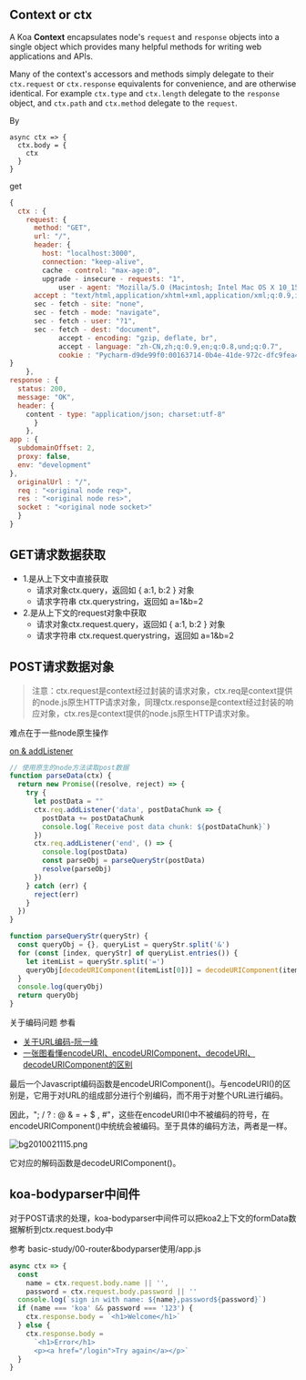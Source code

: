 ## Context or ctx

A Koa **Context** encapsulates node's `request` and `response` objects into a single object which provides many helpful methods for writing web applications and APIs. 

Many of the context's accessors and methods simply delegate to their `ctx.request` or `ctx.response` equivalents for convenience, and are otherwise identical. For example `ctx.type` and `ctx.length` delegate to the `response` object, and `ctx.path` and `ctx.method` delegate to the `request`.

By

```
async ctx => {
  ctx.body = {
    ctx
  }
}
```

get

```javascript
{
  ctx : {
    request: {
      method: "GET",
      url: "/",
      header: {
        host: "localhost:3000",
        connection: "keep-alive",
        cache - control: "max-age:0",
      	upgrade - insecure - requests: "1",
    		user - agent: "Mozilla/5.0 (Macintosh; Intel Mac OS X 10_15_4) AppleWebKit/537.36 (KHTML, like Gecko) Chrome/81.0.4044.129 Safari/537.36",
      accept : "text/html,application/xhtml+xml,application/xml;q:0.9,image/webp,image/apng,*/*;q:0.8,application/signed-exchange;v:b3;q:0.9",
      sec - fetch - site: "none",
      sec - fetch - mode: "navigate",
      sec - fetch - user: "?1",
      sec - fetch - dest: "document",
			accept - encoding: "gzip, deflate, br",
			accept - language: "zh-CN,zh;q:0.9,en;q:0.8,und;q:0.7",
			cookie : "Pycharm-d9de99f0:00163714-0b4e-41de-972c-dfc9fea4348d; Hm_lvt_45e50d2aec057f43a3112beaf7f00179:1584537221; _ga:GA1.1.2007524080.1587779643"
}
    },
response : {
  status: 200,
  message: "OK",
  header: {
    content - type: "application/json; charset:utf-8"
      }
    },
app : {
  subdomainOffset: 2,
  proxy: false,
  env: "development"
},
  originalUrl : "/",
  req : "<original node req>", 
  res : "<original node res>",
  socket : "<original node socket>"
  }
}
```



## GET请求数据获取

- 1.是从上下文中直接获取
  - 请求对象ctx.query，返回如 { a:1, b:2 } 对象
  - 请求字符串 ctx.querystring，返回如 a=1&b=2
- 2.是从上下文的request对象中获取
  - 请求对象ctx.request.query，返回如 { a:1, b:2 } 对象
  - 请求字符串 ctx.request.querystring，返回如 a=1&b=2



##  POST请求数据对象

> 注意：ctx.request是context经过封装的请求对象，ctx.req是context提供的node.js原生HTTP请求对象，同理ctx.response是context经过封装的响应对象，ctx.res是context提供的node.js原生HTTP请求对象。



难点在于一些node原生操作

[on & addListener](https://cnodejs.org/topic/54dfd4181712f19837bd51a6)

```js
// 使用原生的node方法读取post数据
function parseData(ctx) {
  return new Promise((resolve, reject) => {
    try {
      let postData = ""
      ctx.req.addListener('data', postDataChunk => {
        postData += postDataChunk
        console.log(`Receive post data chunk: ${postDataChunk}`)
      })
      ctx.req.addListener('end', () => {
        console.log(postData)
        const parseObj = parseQueryStr(postData)
        resolve(parseObj)
      })
    } catch (err) {
      reject(err)
    }
  })
}

function parseQueryStr(queryStr) {
  const queryObj = {}, queryList = queryStr.split('&')
  for (const [index, queryStr] of queryList.entries()) {
    let itemList = queryStr.split('=')
    queryObj[decodeURIComponent(itemList[0])] = decodeURIComponent(itemList[1])
  }
  console.log(queryObj)
  return queryObj
}
```



关于编码问题 参看

- [关于URL编码-阮一峰](https://www.ruanyifeng.com/blog/2010/02/url_encoding.html)
- [一张图看懂encodeURI、encodeURIComponent、decodeURI、decodeURIComponent的区别](https://juejin.im/post/5835836361ff4b0061f38a5d)



最后一个Javascript编码函数是encodeURIComponent()。与encodeURI()的区别是，它用于对URL的组成部分进行个别编码，而不用于对整个URL进行编码。

因此，"; / ? : @ & = + $ , #"，这些在encodeURI()中不被编码的符号，在encodeURIComponent()中统统会被编码。至于具体的编码方法，两者是一样。

![bg2010021115.png](http://www.ruanyifeng.com/blog/upload/2010/02/bg2010021115.png)

它对应的解码函数是decodeURIComponent()。



## koa-bodyparser中间件

对于POST请求的处理，koa-bodyparser中间件可以把koa2上下文的formData数据解析到ctx.request.body中

参考 basic-study/00-router&bodyparser使用/app.js

```js
async ctx => {
  const
    name = ctx.request.body.name || '',
    password = ctx.request.body.password || ''
  console.log(`sign in with name: ${name},password${password}`)
  if (name === 'koa' && password === '123') {
    ctx.response.body = `<h1>Welcome</h1>`
  } else {
    ctx.response.body =
      `<h1>Error</h1>
      <p><a href="/login">Try again</a></p>`
  }
}
```

